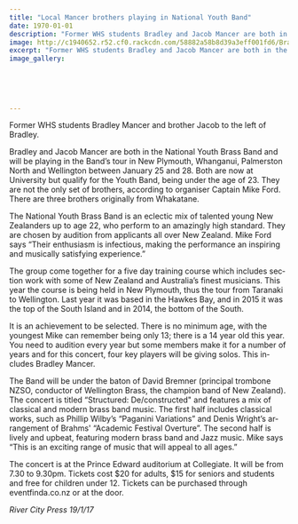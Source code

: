 ```yaml
---
title: "Local Mancer brothers playing in National Youth Band"
date: 1970-01-01
description: "Former WHS students Bradley and Jacob Mancer are both in the National Youth Brass Band and will be playing in the Band’s tour between January 25 and 28 2017..."
image: http://c1940652.r52.cf0.rackcdn.com/58882a58b8d39a3eff001fd6/Brad-Mancer-rehearses-with-NYBB-RCP-19-Jan-2017.jpg
excerpt: "Former WHS students Bradley and Jacob Mancer are both in the National Youth Brass Band and will be playing in the Band’s tour between January 25 and 28 2017."
image_gallery:
    
    
    
    
    
---
```


<p>Former WHS students Bradley Mancer and brother Jacob to the left of Bradley.</p>
<p class="BasicParagraph"><span class="CharacterStyle1"><span lang="EN-GB">Bradley and Jacob Mancer are both in the National Youth Brass Band and will be playing in the Band&rsquo;s tour in New Plymouth, Whanganui, Palmerston North and Wellington between January 25 and 28. Both are now at University but qualify for the Youth Band, being under the age of 23. They are not the only set of brothers, according to organiser Captain Mike Ford. There are three brothers originally from Whakatane.</span></span></p>
<p class="BasicParagraph"><span class="CharacterStyle1"><span lang="EN-GB">The National Youth Brass Band is an eclectic mix of talented young New Zealanders up to age 22, who perform to an amazingly high standard. They are chosen by audition from applicants all over New Zealand. Mike Ford says &ldquo;Their enthusiasm is infectious, making the performance an inspiring and musically satisfying experience.&rdquo;</span></span></p>
<p class="BasicParagraph"><span class="CharacterStyle1"><span lang="EN-GB">The group come together for a five day training course which includes section work with some of New Zealand and Australia&rsquo;s finest musicians. This year the course is being held in New Plymouth, thus the tour from Taranaki to Wellington. Last year it was based in the Hawkes Bay, and in 2015 it was the top of the South Island and in 2014, the bottom of the South.</span></span></p>
<p class="BasicParagraph"><span class="CharacterStyle1"><span lang="EN-GB">It is an achievement to be selected. There is no minimum age, with the youngest Mike can remember being only 13; there is a 14 year old this year. You need to audition every year but some members make it for a number of years and for this concert, four key players will be giving solos. This includes Bradley Mancer.</span></span></p>
<p class="BasicParagraph"><span class="CharacterStyle1"><span lang="EN-GB">The Band will be under the baton of David Bremner (principal trombone NZSO, conductor of Wellington Brass, the champion band of New Zealand). The concert is titled &ldquo;Structured: De/constructed" and features a mix of classical and modern brass band music. The first half includes classical works, such as Phillip Wilby&rsquo;s &ldquo;Paganini Variations&rdquo; and Denis Wright&rsquo;s arrangement of Brahms' &ldquo;Academic Festival Overture&rdquo;. The second half is lively and upbeat, featuring modern brass band and Jazz music. Mike says &ldquo;This is an exciting range of music that will appeal to all ages.&rdquo;</span></span></p>
<p class="BasicParagraph"><span class="CharacterStyle1"><span lang="EN-GB">The concert is at the Prince Edward auditorium at Collegiate. It will be from 7.30 to 9.30pm. Tickets cost $20 for adults, $15 for seniors and students and free for children under 12. Tickets can be purchased through eventfinda.co.nz or at the door.</span></span></p>
<p class="BasicParagraph"><em><span class="CharacterStyle1"><span lang="EN-GB">River City Press 19/1/17</span></span></em></p>

